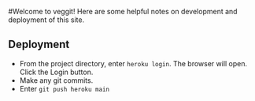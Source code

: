 #Welcome to veggit!
Here are some helpful notes on development and deployment of this site.

## Deployment

- From the project directory, enter `heroku login`. The browser will open. Click the Login button.
- Make any git commits.
- Enter `git push heroku main`
